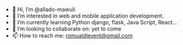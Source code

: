 - 👋 Hi, I’m @allado-mawuli
- 👀 I’m interested in web and mobile application development.
- 🌱 I’m currently learning Python django, flask, Java Script, React...
- 💞️ I’m looking to collaborate on: yet to come
- 📫 How to reach me: romualdlevent@gmail.com

<!---
allado-mawuli/allado-mawuli is a ✨ special ✨ repository because its `README.md` (this file) appears on your GitHub profile.
You can click the Preview link to take a look at your changes.
--->
